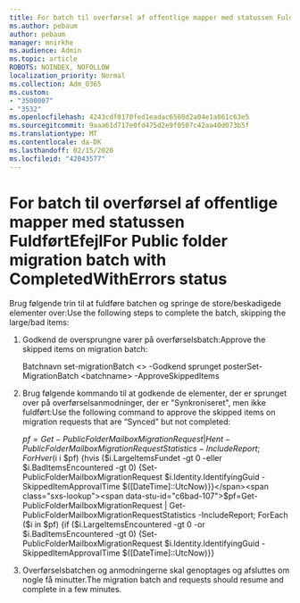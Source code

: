 ```yaml
---
title: For batch til overførsel af offentlige mapper med statussen FuldførtEfejl
ms.author: pebaum
author: pebaum
manager: mnirkhe
ms.audience: Admin
ms.topic: article
ROBOTS: NOINDEX, NOFOLLOW
localization_priority: Normal
ms.collection: Adm_O365
ms.custom:
- "3500007"
- "3532"
ms.openlocfilehash: 4243cdf0170fed1eadac6560d2a04e1a861c63e5
ms.sourcegitcommit: 9aaa61d717e0fd475d2e9f0507c42aa40d073b5f
ms.translationtype: MT
ms.contentlocale: da-DK
ms.lasthandoff: 02/15/2020
ms.locfileid: "42043577"
---
```

# <a name="for-public-folder-migration-batch-with-completedwitherrors-status"></a><span data-ttu-id="c6bad-102">For batch til overførsel af offentlige mapper med statussen FuldførtEfejl</span><span class="sxs-lookup"><span data-stu-id="c6bad-102">For Public folder migration batch with CompletedWithErrors status</span></span>

<span data-ttu-id="c6bad-103">Brug følgende trin til at fuldføre batchen og springe de store/beskadigede elementer over:</span><span class="sxs-lookup"><span data-stu-id="c6bad-103">Use the following steps to complete the batch, skipping the large/bad items:</span></span> 
1. <span data-ttu-id="c6bad-104">Godkend de oversprungne varer på overførselsbatch:</span><span class="sxs-lookup"><span data-stu-id="c6bad-104">Approve the skipped items on migration batch:</span></span>

    <span data-ttu-id="c6bad-105">Batchnavn set-migrationBatch \<> -Godkend sprunget poster</span><span class="sxs-lookup"><span data-stu-id="c6bad-105">Set-MigrationBatch \<batchname> -ApproveSkippedItems</span></span> 
2. <span data-ttu-id="c6bad-106">Brug følgende kommando til at godkende de elementer, der er sprunget over på overførselsanmodninger, der er "Synkroniseret", men ikke fuldført:</span><span class="sxs-lookup"><span data-stu-id="c6bad-106">Use the following command to approve the skipped items on migration requests that are “Synced” but not completed:</span></span>

    <span data-ttu-id="c6bad-107">$pf=Get-PublicFolderMailboxMigrationRequest | Hent-PublicFolderMailboxMigrationRequestStatistics -IncludeReport; ForHver ($i i $pf) {hvis ($i.LargeItemsFundet -gt 0 -eller $i.BadItemsEncountered -gt 0) {Set-PublicFolderMailboxMigrationRequest $i.Identity.IdentifyingGuid -SkippedItemApprovalTime $([DateTime]::UtcNow)}}</span><span class="sxs-lookup"><span data-stu-id="c6bad-107">$pf=Get-PublicFolderMailboxMigrationRequest | Get-PublicFolderMailboxMigrationRequestStatistics -IncludeReport; ForEach ($i in $pf) {if ($i.LargeItemsEncountered -gt 0 -or $i.BadItemsEncountered -gt 0) {Set-PublicFolderMailboxMigrationRequest $i.Identity.IdentifyingGuid -SkippedItemApprovalTime $([DateTime]::UtcNow)}}</span></span>
3. <span data-ttu-id="c6bad-108">Overførselsbatchen og anmodningerne skal genoptages og afsluttes om nogle få minutter.</span><span class="sxs-lookup"><span data-stu-id="c6bad-108">The migration batch and requests should resume and complete in a few minutes.</span></span>


